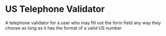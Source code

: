 # US Telephone Validator
 A telephone validator for a user who may fill out the form field any way they choose as long as it has the format of a valid US number
